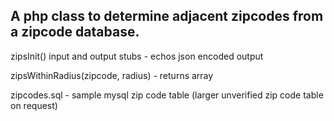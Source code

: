 ## A php class to determine adjacent zipcodes from a zipcode database.

zipsInit() input and output stubs - echos json encoded output

zipsWithinRadius(zipcode, radius) - returns array

zipcodes.sql - sample mysql zip code table (larger unverified zip code table on request)